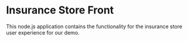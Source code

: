 # Insurance Store Front

This node.js application contains the functionality for the insurance store user experience for our demo.

